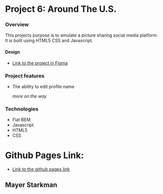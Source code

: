 # Project 6: Around The U.S.


### Overview

This projects purpose is to emulate a picture sharing social media platform.
It is built using HTML5 CSS and Javascript.


#### Design

- [Link to the project in Figma](https://www.figma.com/file/SurN1jaeEQIhuZEDMhmWWf/Sprint-4-Around-The-U.S.-desktop-mobile?node-id=0%3A1)


### Project features

- The ability to edit profile name

  *more on the way*


### Technologies

- Flat BEM
- Javascript
- HTML5
- CSS


# Github Pages Link:

- [Link to the github pages link](https://solomonbarayev.github.io/web_project_4/)


## Mayer Starkman